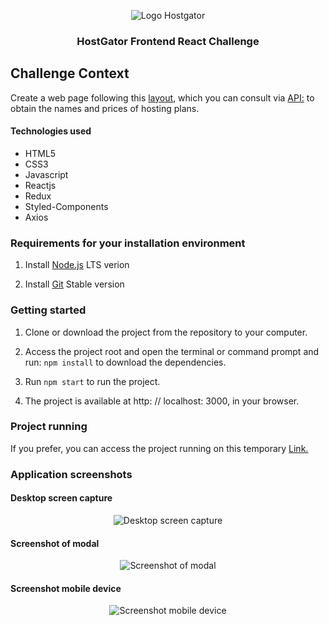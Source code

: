 <p align="center">
  <img align="center" alt="Logo Hostgator" src="https://challenge.rodrigodacruz.com.br/static/LogoHostgator.png" />
</p>

<h3 align="center">
  HostGator Frontend React Challenge
</h3>


## Challenge Context

Create a web page following this <a href="https://xd.adobe.com/spec/31631e0c-bd84-4a01-5f67-27878b4deffa-4752/" target="_blank" alt="layout">layout</a>, which you can consult via <a href="https://2891637c-8ab7-4a84-906b-a98465726f85.mock.pstmn.io/prices" target="_blank" alt="API">API:</a> to obtain the names and prices of hosting plans.


<h4>Technologies used</h4>
<ul>
  <li> HTML5
  <li> CSS3 
  <li> Javascript
  <li> Reactjs
  <li> Redux
  <li> Styled-Components
  <li> Axios
</ul>

### Requirements for your installation environment

1. Install <a href="https://nodejs.org/en/download/" target="_blank" alt="NodeJS">Node.js</a> LTS verion

2. Install <a href="https://git-scm.com/" target="_blank" alt="Git">Git</a> Stable version


### Getting started

1. Clone or download the project from the repository to your computer.

2. Access the project root and open the terminal or command prompt and run: `npm install` to download the dependencies.

3. Run `npm start` to run the project.

4. The project is available at http: // localhost: 3000, in your browser.


### Project running

If you prefer, you can access the project running on this temporary <a href="https://challenge.rodrigodacruz.com.br/" target="_blank" alt="Challenge link">Link.</a>


### Application screenshots


#### Desktop screen capture

<p align="center">
  <img align="center" target="_blank" alt="Desktop screen capture" src="https://challenge.rodrigodacruz.com.br/static/screen-1.png"/>
</p>

#### Screenshot of modal

<p align="center">
  <img align="center" target="_blank" alt="Screenshot of modal" src="https://challenge.rodrigodacruz.com.br/static/screen-3.png"/>
</p>

#### Screenshot mobile device

<p align="center">
  <img align="center" target="_blank" alt="Screenshot mobile device" src="https://challenge.rodrigodacruz.com.br/static/screen-2.png"/>
</p>

